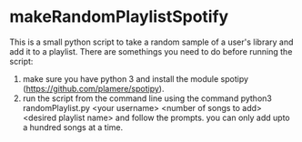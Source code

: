 # makeRandomPlaylistSpotify
This is a small python script to take a random sample of a user's library and add it to a playlist. There are somethings you need to do before running the script:
1) make sure you have python 3 and install the module spotipy (https://github.com/plamere/spotipy). 
2) run the script from the command line  using the command python3 randomPlaylist.py \<your username\> \<number of songs to add\> \<desired playlist name\> and follow the prompts. you can only add upto a hundred songs at a time. 


